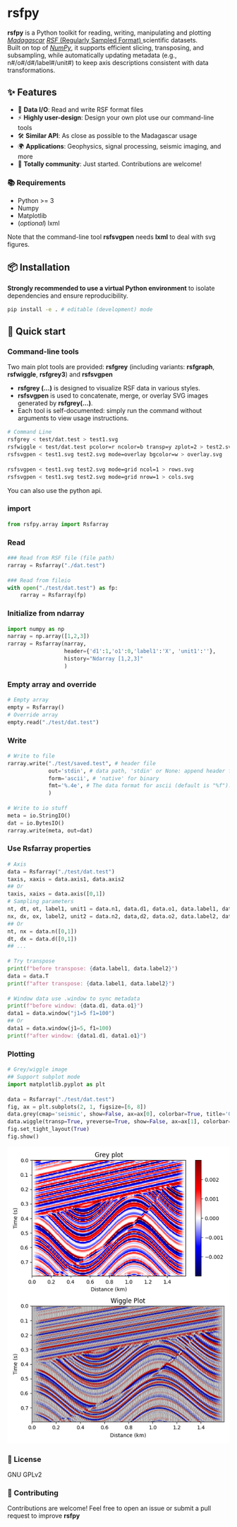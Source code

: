# rsfpy

**rsfpy** is a Python toolkit for reading, writing, manipulating and plotting [*Madagascar*](https://ahay.org "Madagascar Main Page") [<ins>*RSF* (Regularly Sampled Format) </ins>](https://ahay.org/wiki/Guide_to_RSF_file_format "RSF data format")  scientific datasets.  
Built on top of [*NumPy*](https://numpy.org/ "The fundamental package for scientific computing with Python"), it supports efficient slicing, transposing, and subsampling, while automatically updating metadata (e.g., n#/o#/d#/label#/unit#) to keep axis descriptions consistent with data transformations.

## ✨ Features

- 📂 **Data I/O**: Read and write RSF format files
- ⚡ **Highly user-design**: Design your own plot use our command-line tools
- 🛠 **Similar API**: As close as possible to the Madagascar usage
- 🌍 **Applications**: Geophysics, signal processing, seismic imaging, and more
- 🔄 **Totally community**: Just started. Contributions are welcome!

### 📚 Requirements
- Python >= 3
- Numpy
- Matplotlib
- (*optional*) lxml 

Note that the command-line tool **rsfsvgpen** needs **lxml** to deal with svg figures.

## 📦 Installation
**Strongly recommended to use a virtual Python environment** to isolate dependencies and ensure reproducibility.
```bash
pip install -e . # editable (development) mode
```

## 🚀 Quick start 
### Command-line tools
Two main plot tools are provided: **rsfgrey** (including variants: **rsfgraph**, **rsfwiggle**, **rsfgrey3**) and **rsfsvgpen**

- **rsfgrey (...)** is designed to visualize RSF data in various styles.
- **rsfsvgpen** is used to concatenate, merge, or overlay SVG images generated by **rsfgrey(...)**.
- Each tool is self-documented: simply run the command without arguments to view usage instructions.
```bash
# Command Line
rsfgrey < test/dat.test > test1.svg
rsfwiggle < test/dat.test pcolor=r ncolor=b transp=y zplot=2 > test2.svg
rsfsvgpen < test1.svg test2.svg mode=overlay bgcolor=w > overlay.svg

rsfsvgpen < test1.svg test2.svg mode=grid ncol=1 > rows.svg
rsfsvgpen < test1.svg test2.svg mode=grid nrow=1 > cols.svg
```
You can also use the python api.
### import 
```python
from rsfpy.array import Rsfarray
```
### Read
```python
### Read from RSF file (file path)
rarray = Rsfarray("./dat.test")

### Read from fileio
with open("./test/dat.test") as fp:
    rarray = Rsfarray(fp)
```
### Initialize from ndarray
```python
import numpy as np
narray = np.array([1,2,3])
rarray = Rsfarray(narray, 
                  header={'d1':1,'o1':0,'label1':'X', 'unit1':''},
                  history="Ndarray [1,2,3]"
                  )
```

### Empty array and override
```python
# Empty array
empty = Rsfarray()
# Override array
empty.read("./test/dat.test")
```
### Write
```python
# Write to file
rarray.write("./test/saved.test", # header file
             out='stdin', # data path, 'stdin' or None: append header file
             form='ascii', # 'native' for binary 
             fmt='%.4e', # The data format for ascii (default is "%f").
             )

# Write to io stuff
meta = io.StringIO()
dat = io.BytesIO()
rarray.write(meta, out=dat)
```
### Use Rsfarray properties
```python
# Axis
data = Rsfarray("./test/dat.test")
taxis, xaxis = data.axis1, data.axis2
## Or
taxis, xaixs = data.axis([0,1])
# Sampling parameters
nt, dt, ot, label1, unit1 = data.n1, data.d1, data.o1, data.label1, data.unit1
nx, dx, ox, label2, unit2 = data.n2, data,d2, data.o2, data.label2, data.unit2
## Or
nt, nx = data.n([0,1])
dt, dx = data.d([0,1])
## ...

# Try transpose
print(f"before transpose: {data.label1, data.label2}")
data = data.T
print(f"after transpose: {data.label1, data.label2}")

# Window data use .window to sync metadata
print(f"before window: {data.d1, data.o1}")
data1 = data.window("j1=5 f1=100")
## Or
data1 = data.window(j1=5, f1=100)
print(f"after window: {data1.d1, data1.o1}")

```

### Plotting
``` python
# Grey/wiggle image
## Support subplot mode
import matplotlib.pyplot as plt

data = Rsfarray("./test/dat.test")
fig, ax = plt.subplots(2, 1, figsize=[6, 8])
data.grey(cmap='seismic', show=False, ax=ax[0], colorbar=True, title='Grey plot')
data.wiggle(transp=True, yreverse=True, show=False, ax=ax[1], colorbar=True, title='Wiggle Plot', zplot=2.)
fig.set_tight_layout(True)
fig.show()
```
![Grey/wiggle image plot](./img/figure1.png)

### 📄 License
GNU GPLv2
### 🤝 Contributing
Contributions are welcome! Feel free to open an issue or submit a pull request to improve **rsfpy**

